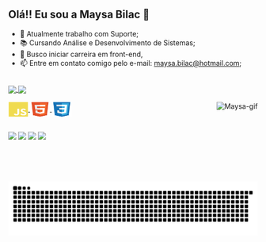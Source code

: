 ## Olá!! Eu sou a Maysa Bilac 👋

- 🔭 Atualmente trabalho com Suporte;
- 📚 Cursando Análise e Desenvolvimento de Sistemas;
- 🌱 Busco iniciar carreira em front-end,
- 📫 Entre em contato comigo pelo e-mail: maysa.bilac@hotmail.com;

##

 <div>
  <a href="https://github.com/MaysaBilac">
  <img height="160" align= "center" src="https://github-readme-stats.vercel.app/api?username=MaysaBilac&show_icons=true&theme=radical&include_all_commits=true&count_private=true"/>
  <img height="160em" align= "center" src="https://github-readme-stats.vercel.app/api/top-langs/?username=MaysaBilac&layout=compact&langs_count=7&theme=radical"/>
</div>
 

  
  <div style="display: inline_block"><br>
  <img align="center" alt="Maysa-Js" height="30" width="40" src="https://raw.githubusercontent.com/devicons/devicon/master/icons/javascript/javascript-plain.svg">
  <img align="center" alt="Maysa-HTML" height="30" width="40" src="https://raw.githubusercontent.com/devicons/devicon/master/icons/html5/html5-original.svg">
  <img align="center" alt="Maysa-CSS" height="30" width="40" src="https://raw.githubusercontent.com/devicons/devicon/master/icons/css3/css3-original.svg">
  <img height="160" align="right" alt="Maysa-gif" src="https://media2.giphy.com/media/3o6MboVtJAyDHitKQo/giphy.gif?cid=ecf05e47224mffz3bmxd454up5j27gt5y5317fq03puur11g&rid=giphy.gif&ct=g"> 
</div>
  
##
  
  <div>
    <a href="https://www.instagram.com/maysabilac/" target="_blank"><img src="https://img.shields.io/badge/-Instagram-%23E4405F?style=for-the-badge&logo=instagram&logoColor=white" target="_blank"></a>
    <a href="https://discord.com/channels/@me" target="_blank"><img src="https://img.shields.io/badge/Discord-7289DA?style=for-the-badge&logo=discord&logoColor=white" target="_blank"></a> 
    <a href = "mailto:contatorafaballerini@gmail.com"><img src="https://img.shields.io/badge/-Gmail-%23333?style=for-the-badge&logo=gmail&logoColor=white" target="_blank"></a>
    <a href="https://www.linkedin.com/in/maysabilac/" target="_blank"><img src="https://img.shields.io/badge/-LinkedIn-%230077B5?style=for-the-badge&logo=linkedin&logoColor=white" target="_blank"></a> 
   
   ![Snake animation](https://github.com/MaysaBilac/MaysaBilac/blob/output/github-contribution-grid-snake.svg)
    
  </div>
  
 
